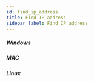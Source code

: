 ```yaml
---
id: find_ip_address
title: Find IP address
sidebar_label: Find IP address
---
```


##### Windows


##### MAC


##### Linux